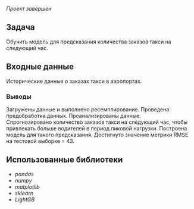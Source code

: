 *Проект завершен*

## Задача
Обучить модель для предсказания количества заказов такси на следующий час.


## Входные данные
Исторические данные о заказах такси в аэропортах.

### Выводы
Загружены данные и выполнено ресемплирование.
Проведена предобработка данных.
Проанализированы данные.  
Спрогнозировано количество заказов такси на следующий час, чтобы привлекать больше водителей в период пиковой нагрузки. 
Построена модель для такого предсказания.
Достигнуто значение метрики RMSE на тестовой выборке = 43.

## Использованные библиотеки
- *pandas*
- *numpy*
- *matplotlib*
- *sklearn*
- *LightGB*

